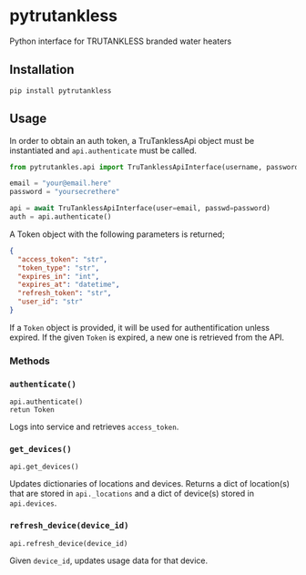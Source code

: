 # pytrutankless

Python interface for TRUTANKLESS branded water heaters

## Installation

```
pip install pytrutankless
```

## Usage

In order to obtain an auth token, a TruTanklessApi object must be instantiated and `api.authenticate` must be called.

```python
from pytrutankles.api import TruTanklessApiInterface(username, password, token[Optional])

email = "your@email.here"
password = "yoursecrethere"

api = await TruTanklessApiInterface(user=email, passwd=password)
auth = api.authenticate()
```

A Token object with the following parameters is returned;

```json
{
  "access_token": "str",
  "token_type": "str",
  "expires_in": "int",
  "expires_at": "datetime",
  "refresh_token": "str",
  "user_id": "str"
}
```

If a `Token` object is provided, it will be used for authentification unless expired. If the given `Token` is expired, a new one is retrieved from the API.

### Methods

### `authenticate()`

```
api.authenticate()
retun Token
```

Logs into service and retrieves `access_token`.

### `get_devices()`

```
api.get_devices()
```

Updates dictionaries of locations and devices.
Returns a dict of location(s) that are stored in `api._locations` and a dict of device(s) stored in `api.devices`.

### `refresh_device(device_id)`

```
api.refresh_device(device_id)
```

Given `device_id`, updates usage data for that device.
